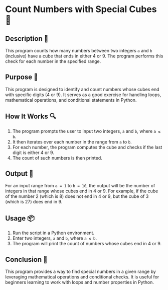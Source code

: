 # Count Numbers with Special Cubes 🧮

## Description 📝

This program counts how many numbers between two integers `a` and `b` (inclusive) have a cube that ends in either 4 or 9.
The program performs this check for each number in the specified range.

## Purpose 🎯

This program is designed to identify and count numbers whose cubes end with specific digits (4 or 9).
It serves as a good exercise for handling loops, mathematical operations, and conditional statements in Python.

## How It Works 🔍

1. The program prompts the user to input two integers, `a` and `b`, where `a ≤ b`.
2. It then iterates over each number in the range from `a` to `b`.
3. For each number, the program computes the cube and checks if the last digit is either 4 or 9.
4. The count of such numbers is then printed.

## Output 📜

For an input range from `a = 1` to `b = 10`, the output will be the number of integers in that range whose cubes end in 4 or 9. For example, if the cube of the number 2 (which is 8) does not end in 4 or 9, but the cube of 3 (which is 27) does end in 9.

## Usage 📦

1. Run the script in a Python environment.
2. Enter two integers, `a` and `b`, where `a ≤ b`.
3. The program will print the count of numbers whose cubes end in 4 or 9.

## Conclusion 🚀

This program provides a way to find special numbers in a given range by leveraging mathematical operations and conditional checks.
It is useful for beginners learning to work with loops and number properties in Python.
